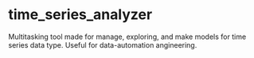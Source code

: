 # time_series_analyzer
Multitasking tool made for manage, exploring, and make models for time series data type. Useful for data-automation angineering.
